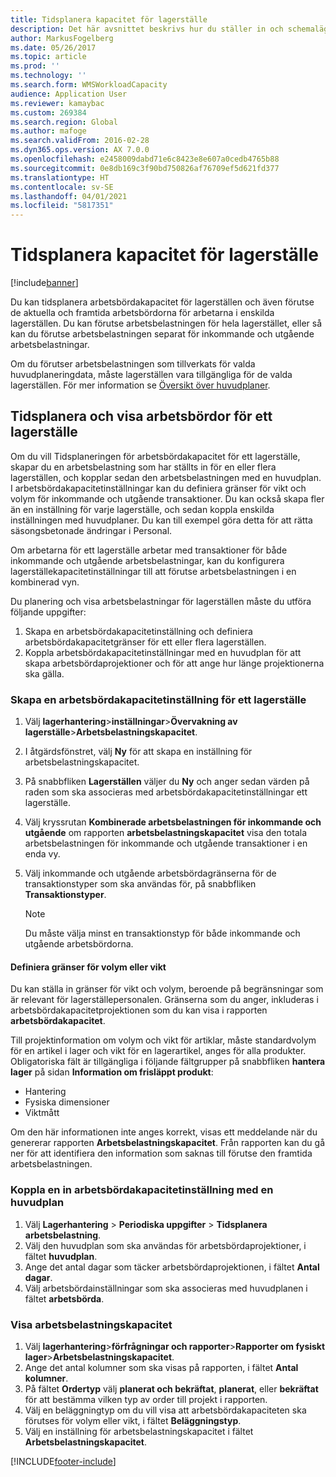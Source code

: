 ```yaml
---
title: Tidsplanera kapacitet för lagerställe
description: Det här avsnittet beskrivs hur du ställer in och schemalägger den arbetsbelastningskapacitet för arbetare i ett lagerställe eller en hel lagerställe.
author: MarkusFogelberg
ms.date: 05/26/2017
ms.topic: article
ms.prod: ''
ms.technology: ''
ms.search.form: WMSWorkloadCapacity
audience: Application User
ms.reviewer: kamaybac
ms.custom: 269384
ms.search.region: Global
ms.author: mafoge
ms.search.validFrom: 2016-02-28
ms.dyn365.ops.version: AX 7.0.0
ms.openlocfilehash: e2458009dabd71e6c8423e8e607a0cedb4765b88
ms.sourcegitcommit: 0e8db169c3f90bd750826af76709ef5d621fd377
ms.translationtype: HT
ms.contentlocale: sv-SE
ms.lasthandoff: 04/01/2021
ms.locfileid: "5817351"
---
```

# <a name="schedule-workload-capacity"></a>Tidsplanera kapacitet för lagerställe

[!include[banner](../includes/banner.md)]

Du kan tidsplanera arbetsbördakapacitet för lagerställen och även förutse de aktuella och framtida arbetsbördorna för arbetarna i enskilda lagerställen. Du kan förutse arbetsbelastningen för hela lagerstället, eller så kan du förutse arbetsbelastningen separat för inkommande och utgående arbetsbelastningar.

Om du förutser arbetsbelastningen som tillverkats för valda huvudplaneringdata, måste lagerställen vara tillgängliga för de valda lagerställen. För mer information se [Översikt över huvudplaner](../master-planning/master-plans.md).

## <a name="schedule-and-view-workloads-for-a-warehouse"></a>Tidsplanera och visa arbetsbördor för ett lagerställe

Om du vill Tidsplaneringen för arbetsbördakapacitet för ett lagerställe, skapar du en arbetsbelastning som har ställts in för en eller flera lagerställen, och kopplar sedan den arbetsbelastningen med en huvudplan. I arbetsbördakapacitetinställningar kan du definiera gränser för vikt och volym för inkommande och utgående transaktioner. Du kan också skapa fler än en inställning för varje lagerställe, och sedan koppla enskilda inställningen med huvudplaner. Du kan till exempel göra detta för att rätta säsongsbetonade ändringar i Personal.

Om arbetarna för ett lagerställe arbetar med transaktioner för både inkommande och utgående arbetsbelastningar, kan du konfigurera lagerställekapacitetinställningar till att förutse arbetsbelastningen i en kombinerad vyn.

Du planering och visa arbetsbelastningar för lagerställen måste du utföra följande uppgifter:

1. Skapa en arbetsbördakapacitetinställning och definiera arbetsbördakapacitetgränser för ett eller flera lagerställen.
2. Koppla arbetsbördakapacitetinställningar med en huvudplan för att skapa arbetsbördaprojektioner och för att ange hur länge projektionerna ska gälla.

### <a name="create-a-workload-capacity-setup-for-a-warehouse"></a>Skapa en arbetsbördakapacitetinställning för ett lagerställe

1. Välj **lagerhantering**\>**inställningar**\>**Övervakning av lagerställe**\>**Arbetsbelastningskapacitet**.
2. I åtgärdsfönstret, välj **Ny** för att skapa en inställning för arbetsbelastningskapacitet.
3. På snabbfliken **Lagerställen** väljer du **Ny** och anger sedan värden på raden som ska associeras med arbetsbördakapacitetinställningar ett lagerställe.
4. Välj kryssrutan **Kombinerade arbetsbelastningen för inkommande och utgående** om rapporten **arbetsbelastningskapacitet** visa den totala arbetsbelastningen för inkommande och utgående transaktioner i en enda vy.
5. Välj inkommande och utgående arbetsbördagränserna för de transaktionstyper som ska användas för, på snabbfliken **Transaktionstyper**.

    > [!NOTE]
    > Du måste välja minst en transaktionstyp för både inkommande och utgående arbetsbördorna.

#### <a name="define-limits-for-volume-or-weight"></a>Definiera gränser för volym eller vikt

Du kan ställa in gränser för vikt och volym, beroende på begränsningar som är relevant för lagerställepersonalen. Gränserna som du anger, inkluderas i arbetsbördakapacitetprojektionen som du kan visa i rapporten **arbetsbördakapacitet**.

Till projektinformation om volym och vikt för artiklar, måste standardvolym för en artikel i lager och vikt för en lagerartikel, anges för alla produkter. Obligatoriska fält är tillgängliga i följande fältgrupper på snabbfliken **hantera lager** på sidan **Information om frisläppt produkt**:

- Hantering
- Fysiska dimensioner
- Viktmått

Om den här informationen inte anges korrekt, visas ett meddelande när du genererar rapporten **Arbetsbelastningskapacitet**. Från rapporten kan du gå ner för att identifiera den information som saknas till förutse den framtida arbetsbelastningen.

### <a name="associate-a-workload-capacity-setup-with-a-master-plan"></a>Koppla en in arbetsbördakapacitetinställning med en huvudplan

1. Välj **Lagerhantering** \> **Periodiska uppgifter** \> **Tidsplanera arbetsbelastning**.
2. Välj den huvudplan som ska användas för arbetsbördaprojektioner, i fältet **huvudplan**.
3. Ange det antal dagar som täcker arbetsbördaprojektionen, i fältet **Antal dagar**.
4. Välj arbetsbördainställningar som ska associeras med huvudplanen i fältet **arbetsbörda**.

### <a name="view-workload-capacity"></a>Visa arbetsbelastningskapacitet

1. Välj **lagerhantering**\>**förfrågningar och rapporter**\>**Rapporter om fysiskt lager**\>**Arbetsbelastningskapacitet**.
2. Ange det antal kolumner som ska visas på rapporten, i fältet **Antal kolumner**.
3. På fältet **Ordertyp** välj **planerat och bekräftat**, **planerat**, eller **bekräftat** för att bestämma vilken typ av order till projekt i rapporten.
4. Välj en beläggningtyp om du vill visa att arbetsbördakapaciteten ska förutses för volym eller vikt, i fältet **Beläggningstyp**.
5. Välj en inställning för arbetsbelastningskapacitet i fältet **Arbetsbelastningskapacitet**.


[!INCLUDE[footer-include](../../includes/footer-banner.md)]